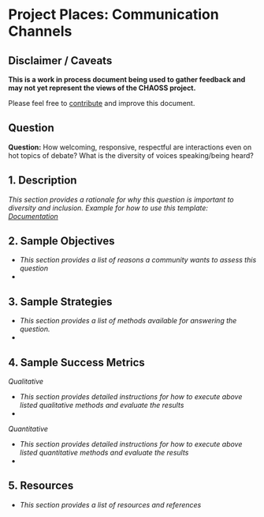 # Project Places: Communication Channels

## Disclaimer / Caveats

**This is a work in process document being used to gather feedback and may not yet represent the views of the CHAOSS project.**

Please feel free to [contribute](https://github.com/chaoss/wg-diversity-inclusion/blob/master/CONTRIBUTING.md) and improve this document.

## Question

**Question:** How welcoming, responsive, respectful are interactions even on hot topics of debate?  What is the diversity of voices speaking/being heard?


## 1. Description

_This section provides a rationale for why this question is important to diversity and inclusion._
_Example for how to use this template: [Documentation](documentation.md)_

## 2. Sample Objectives

- _This section provides a list of reasons a community wants to assess this question_
-


## 3. Sample Strategies

- _This section provides a list of methods available for answering the question._
-


## 4. Sample Success Metrics
_Qualitative_

- _This section provides detailed instructions for how to execute above listed qualitative methods and evaluate the results_
-

_Quantitative_

- _This section provides detailed instructions for how to execute above listed quantitative methods and evaluate the results_
-


## 5. Resources

- _This section provides a list of resources and references_

